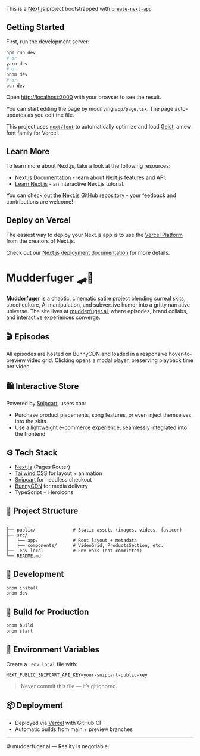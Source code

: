 This is a [Next.js](https://nextjs.org) project bootstrapped with [`create-next-app`](https://nextjs.org/docs/app/api-reference/cli/create-next-app).

## Getting Started

First, run the development server:

```bash
npm run dev
# or
yarn dev
# or
pnpm dev
# or
bun dev
```

Open [http://localhost:3000](http://localhost:3000) with your browser to see the result.

You can start editing the page by modifying `app/page.tsx`. The page auto-updates as you edit the file.

This project uses [`next/font`](https://nextjs.org/docs/app/building-your-application/optimizing/fonts) to automatically optimize and load [Geist](https://vercel.com/font), a new font family for Vercel.

## Learn More

To learn more about Next.js, take a look at the following resources:

- [Next.js Documentation](https://nextjs.org/docs) - learn about Next.js features and API.
- [Learn Next.js](https://nextjs.org/learn) - an interactive Next.js tutorial.

You can check out [the Next.js GitHub repository](https://github.com/vercel/next.js) - your feedback and contributions are welcome!

## Deploy on Vercel

The easiest way to deploy your Next.js app is to use the [Vercel Platform](https://vercel.com/new?utm_medium=default-template&filter=next.js&utm_source=create-next-app&utm_campaign=create-next-app-readme) from the creators of Next.js.

Check out our [Next.js deployment documentation](https://nextjs.org/docs/app/building-your-application/deploying) for more details.

# Mudderfuger 🛹🍻

**Mudderfuger** is a chaotic, cinematic satire project blending surreal skits, street culture, AI manipulation, and subversive humor into a gritty narrative universe. The site lives at [mudderfuger.ai](https://mudderfuger.ai), where episodes, brand collabs, and interactive experiences converge.

## 🎬 Episodes
All episodes are hosted on BunnyCDN and loaded in a responsive hover-to-preview video grid. Clicking opens a modal player, preserving playback time per video.

## 🛍️ Interactive Store
Powered by [Snipcart](https://snipcart.com), users can:
- Purchase product placements, song features, or even inject themselves into the skits.
- Use a lightweight e-commerce experience, seamlessly integrated into the frontend.

## ⚙️ Tech Stack
- [Next.js](https://nextjs.org/) (Pages Router)
- [Tailwind CSS](https://tailwindcss.com/) for layout + animation
- [Snipcart](https://snipcart.com) for headless checkout
- [BunnyCDN](https://bunny.net) for media delivery
- TypeScript + Heroicons

## 📁 Project Structure
```
.
├── public/              # Static assets (images, videos, favicon)
├── src/
│   ├── app/             # Root layout + metadata
│   ├── components/      # VideoGrid, ProductsSection, etc.
├── .env.local           # Env vars (not committed)
└── README.md
```

## 🧪 Development
```bash
pnpm install
pnpm dev
```

## 🚀 Build for Production
```bash
pnpm build
pnpm start
```

## 🔐 Environment Variables
Create a `.env.local` file with:

```env
NEXT_PUBLIC_SNIPCART_API_KEY=your-snipcart-public-key
```

> Never commit this file — it’s gitignored.

## 📦 Deployment
- Deployed via [Vercel](https://vercel.com) with GitHub CI
- Automatic builds from main + preview branches

---

© mudderfuger.ai — Reality is negotiable.